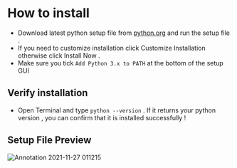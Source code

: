 # How to install 
- Download latest python setup file from [python.org](https://www.python.org/) and run the setup file . 
- If you need to customize installation click Customize Installation otherwise click Install Now  . 
- Make sure you tick ` Add Python 3.x to PATH ` at the bottom of the setup GUI

## Verify installation
- Open Terminal and type ` python --version ` . If it returns your python version , you can confirm that it is installed successfully !
## Setup File Preview 
![Annotation 2021-11-27 011215](https://user-images.githubusercontent.com/87514488/143624639-100dd7c1-9416-4dd3-9ea4-56012f2dbfba.png)
